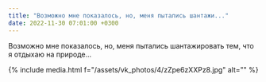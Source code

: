```yaml
---
title: "Возможно мне показалось, но, меня пытались шантажи..."
date: 2022-11-30 07:01:00 +0300
---
```


Возможно мне показалось, но, меня пытались шантажировать тем, что я отдыхаю на природе...

{% include media.html f="/assets/vk_photos/4/zZpe6zXXPz8.jpg" alt="" %}
